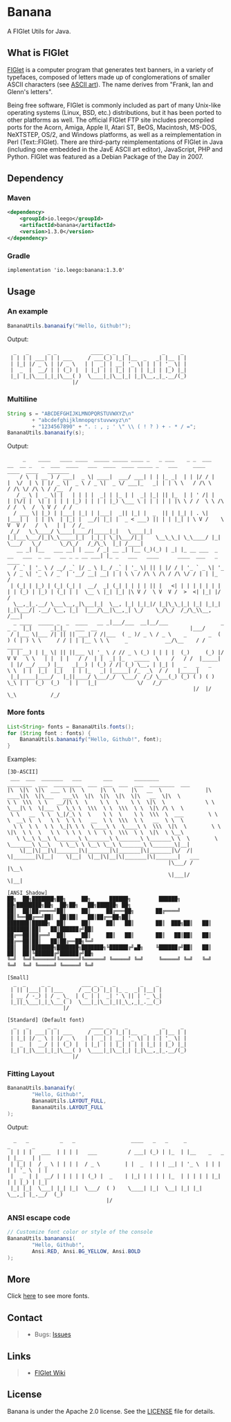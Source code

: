 # Banana

A FIGlet Utils for Java.

## What is FIGlet
 
[FIGlet](https://en.wikipedia.org/wiki/FIGlet) is a computer program that generates text banners, in a variety of typefaces, composed of letters made up of conglomerations of smaller 
ASCII characters (see [ASCII art](https://en.wikipedia.org/wiki/ASCII_art)). The name derives from "Frank, Ian and Glenn's letters".

Being free software, FIGlet is commonly included as part of many Unix-like operating systems (Linux, BSD, etc.) distributions, but it has been ported to other platforms as well. The official FIGlet FTP site includes precompiled ports for the Acorn, Amiga, Apple II, Atari ST, BeOS, Macintosh, MS-DOS, NeXTSTEP, OS/2, and Windows platforms, as well as a reimplementation in Perl (Text::FIGlet). There are third-party reimplementations of FIGlet in Java (including one embedded in the JavE ASCII art editor), JavaScript, PHP and Python. FIGlet was featured as a Debian Package of the Day in 2007.

## Dependency

### Maven

```xml
<dependency>
    <groupId>io.leego</groupId>
    <artifactId>banana</artifactId>
    <version>1.3.0</version>
</dependency>
```

### Gradle

```xml
implementation 'io.leego:banana:1.3.0'
```

## Usage

### An example 

```java
BananaUtils.bananaify("Hello, Github!");
```
Output: 
```
  _   _      _ _           ____ _ _   _           _     _ 
 | | | | ___| | | ___     / ___(_) |_| |__  _   _| |__ | |
 | |_| |/ _ \ | |/ _ \   | |  _| | __| '_ \| | | | '_ \| |
 |  _  |  __/ | | (_) |  | |_| | | |_| | | | |_| | |_) |_|
 |_| |_|\___|_|_|\___( )  \____|_|\__|_| |_|\__,_|_.__/(_)
                     |/                                   
```


### Multiline

```java
String s = "ABCDEFGHIJKLMNOPQRSTUVWXYZ\n"
        + "abcdefghijklmnopqrstuvwxyz\n"
        + "1234567890" + ". : , ; ' \" \\ ( ! ? ) + - * / =";
BananaUtils.bananaify(s);
```
Output: 
```
     _    ____   ____ ____  _____ _____ ____ _   _ ___    _ _  ___     __  __ _   _  ___  ____   ___  ____  ____ _____ _   ___     ____        ____  ____   _______
    / \  | __ ) / ___|  _ \| ____|  ___/ ___| | | |_ _|  | | |/ / |   |  \/  | \ | |/ _ \|  _ \ / _ \|  _ \/ ___|_   _| | | \ \   / /\ \      / /\ \/ /\ \ / /__  /
   / _ \ |  _ \| |   | | | |  _| | |_ | |  _| |_| || |_  | | ' /| |   | |\/| |  \| | | | | |_) | | | | |_) \___ \ | | | | | |\ \ / /  \ \ /\ / /  \  /  \ V /  / / 
  / ___ \| |_) | |___| |_| | |___|  _|| |_| |  _  || | |_| | . \| |___| |  | | |\  | |_| |  __/| |_| |  _ < ___) || | | |_| | \ V /    \ V  V /   /  \   | |  / /_ 
 /_/   \_\____/ \____|____/|_____|_|   \____|_| |_|___\___/|_|\_\_____|_|  |_|_| \_|\___/|_|    \__\_\_| \_\____/ |_|  \___/   \_/      \_/\_/   /_/\_\  |_| /____|
   __ _| |__   ___ __| | ___ / _| __ _| |__ (_)(_) | _| |_ __ ___  _ __   ___  _ __   __ _ _ __ ___| |_ _   ___   ____      ____  ___   _ ____                     
  / _` | '_ \ / __/ _` |/ _ \ |_ / _` | '_ \| || | |/ / | '_ ` _ \| '_ \ / _ \| '_ \ / _` | '__/ __| __| | | \ \ / /\ \ /\ / /\ \/ / | | |_  /                     
 | (_| | |_) | (_| (_| |  __/  _| (_| | | | | || |   <| | | | | | | | | | (_) | |_) | (_| | |  \__ \ |_| |_| |\ V /  \ V  V /  >  <| |_| |/ /                      
  \__,_|_.__/ \___\__,_|\___|_|  \__, |_| |_|_|/ |_|\_\_|_| |_| |_|_| |_|\___/| .__/ \__, |_|  |___/\__|\__,_| \_/    \_/\_/  /_/\_\\__, /___|                     
  _ ____  _____ _  _  ____   __ _|___/___  __|__/___                 _   _ _  |_|      _|_|_   ___  __                              |___/                          
 / |___ \|___ /| || || ___| / /|___  ( _ )/ _ \ / _ \    _       _  ( ) ( | ) \ \     / / | | |__ \ \ \     _            __/\__    / /  _____                      
 | | __) | |_ \| || ||___ \| '_ \ / // _ \ (_) | | | |  (_)     (_) |/   V V   \ \   | |  | |   / /  | |  _| |_   _____  \    /   / /  |_____|                     
 | |/ __/ ___) |__   _|__) | (_) / /| (_) \__, | |_| |   _   _   _              \ \  | |  |_|  |_|   | | |_   _| |_____| /_  _\  / /   |_____|                     
 |_|_____|____/   |_||____/ \___/_/  \___/  /_/ \___(_) (_) ( ) ( )              \_\ | |  (_)  (_)   | |   |_|             \/   /_/                                
                                                            |/  |/                    \_\           /_/                                                            
```


### More fonts

```java
List<String> fonts = BananaUtils.fonts();
for (String font : fonts) {
    BananaUtils.bananaify("Hello, Github!", font);
}
```
Examples:
```
[3D-ASCII]
 ___  ___  _______   ___       ___       ________                ________  ___  _________  ___  ___  ___  ___  ________  ___       
|\  \|\  \|\  ___ \ |\  \     |\  \     |\   __  \              |\   ____\|\  \|\___   ___\\  \|\  \|\  \|\  \|\   __  \|\  \      
\ \  \\\  \ \   __/|\ \  \    \ \  \    \ \  \|\  \             \ \  \___|\ \  \|___ \  \_\ \  \\\  \ \  \\\  \ \  \|\ /\ \  \     
 \ \   __  \ \  \_|/_\ \  \    \ \  \    \ \  \\\  \  ___        \ \  \  __\ \  \   \ \  \ \ \   __  \ \  \\\  \ \   __  \ \  \    
  \ \  \ \  \ \  \_|\ \ \  \____\ \  \____\ \  \\\  \|\  \        \ \  \|\  \ \  \   \ \  \ \ \  \ \  \ \  \\\  \ \  \|\  \ \__\   
   \ \__\ \__\ \_______\ \_______\ \_______\ \_______\ \  \        \ \_______\ \__\   \ \__\ \ \__\ \__\ \_______\ \_______\|__|   
    \|__|\|__|\|_______|\|_______|\|_______|\|_______|\/  /|        \|_______|\|__|    \|__|  \|__|\|__|\|_______|\|_______|   ___ 
                                                    |\___/ /                                                                  |\__\
                                                    \|___|/                                                                   \|__|
                                                                                                                                   
[ANSI_Shadow]
██╗  ██╗███████╗██╗     ██╗      ██████╗         ██████╗ ██╗████████╗██╗  ██╗██╗   ██╗██████╗ ██╗
██║  ██║██╔════╝██║     ██║     ██╔═══██╗       ██╔════╝ ██║╚══██╔══╝██║  ██║██║   ██║██╔══██╗██║
███████║█████╗  ██║     ██║     ██║   ██║       ██║  ███╗██║   ██║   ███████║██║   ██║██████╔╝██║
██╔══██║██╔══╝  ██║     ██║     ██║   ██║       ██║   ██║██║   ██║   ██╔══██║██║   ██║██╔══██╗╚═╝
██║  ██║███████╗███████╗███████╗╚██████╔╝▄█╗    ╚██████╔╝██║   ██║   ██║  ██║╚██████╔╝██████╔╝██╗
╚═╝  ╚═╝╚══════╝╚══════╝╚══════╝ ╚═════╝ ╚═╝     ╚═════╝ ╚═╝   ╚═╝   ╚═╝  ╚═╝ ╚═════╝ ╚═════╝ ╚═╝
                                                                                                 
[Small]
  _  _     _ _          ___ _ _   _        _    _ 
 | || |___| | |___     / __(_) |_| |_ _  _| |__| |
 | __ / -_) | / _ \_  | (_ | |  _| ' \ || | '_ \_|
 |_||_\___|_|_\___( )  \___|_|\__|_||_\_,_|_.__(_)
                  |/                              

[Standard] (Default font)
  _   _      _ _           ____ _ _   _           _     _ 
 | | | | ___| | | ___     / ___(_) |_| |__  _   _| |__ | |
 | |_| |/ _ \ | |/ _ \   | |  _| | __| '_ \| | | | '_ \| |
 |  _  |  __/ | | (_) |  | |_| | | |_| | | | |_| | |_) |_|
 |_| |_|\___|_|_|\___( )  \____|_|\__|_| |_|\__,_|_.__/(_)
                     |/            
```


### Fitting Layout

```java
BananaUtils.bananaify(
        "Hello, Github!",
        BananaUtils.LAYOUT_FULL,
        BananaUtils.LAYOUT_FULL
);
```
Output:
```
  _   _          _   _                  ____   _   _     _               _       _ 
 | | | |   ___  | | | |   ___          / ___| (_) | |_  | |__    _   _  | |__   | |
 | |_| |  / _ \ | | | |  / _ \        | |  _  | | | __| | '_ \  | | | | | '_ \  | |
 |  _  | |  __/ | | | | | (_) |  _    | |_| | | | | |_  | | | | | |_| | | |_) | |_|
 |_| |_|  \___| |_| |_|  \___/  ( )    \____| |_|  \__| |_| |_|  \__,_| |_.__/  (_)
                                |/                                                 
```


### ANSI escape code

```java
// Customize font color or style of the console
BananaUtils.bananansi(
        "Hello, Github!",
        Ansi.RED, Ansi.BG_YELLOW, Ansi.BOLD
);
```


## More

Click [here](https://github.com/yihleego/banana/blob/master/MORE.md) to see more fonts.

## Contact
> * Bugs: [Issues](https://github.com/yihleego/banana/issues)

## Links
> * [FIGlet Wiki](https://en.wikipedia.org/wiki/FIGlet)

## License
Banana is under the Apache 2.0 license. See the [LICENSE](https://github.com/yihleego/banana/blob/master/LICENSE.txt) file for 
details.

